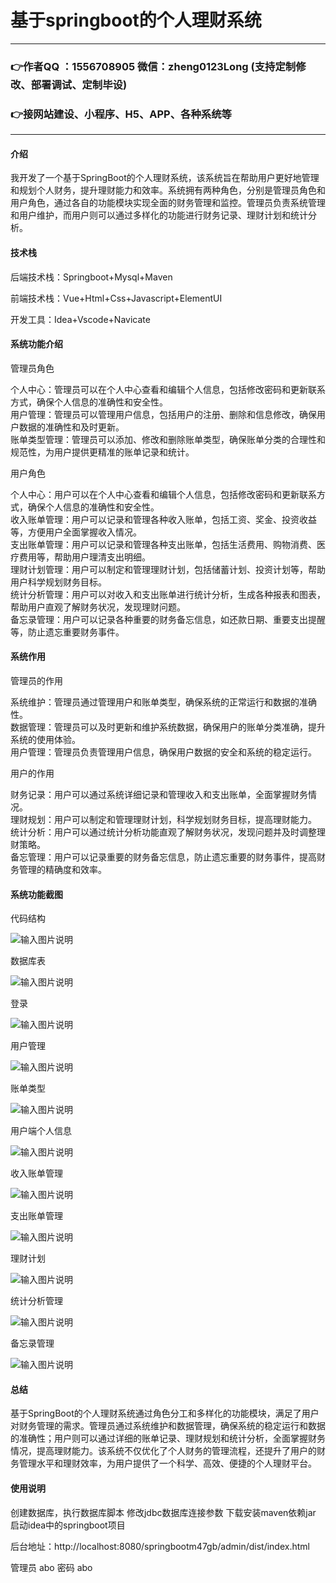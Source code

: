 # 基于springboot的个人理财系统

---
### 👉作者QQ ：1556708905 微信：zheng0123Long (支持定制修改、部署调试、定制毕设)

### 👉接网站建设、小程序、H5、APP、各种系统等

---

#### 介绍

我开发了一个基于SpringBoot的个人理财系统，该系统旨在帮助用户更好地管理和规划个人财务，提升理财能力和效率。系统拥有两种角色，分别是管理员角色和用户角色，通过各自的功能模块实现全面的财务管理和监控。管理员负责系统管理和用户维护，而用户则可以通过多样化的功能进行财务记录、理财计划和统计分析。

#### 技术栈

后端技术栈：Springboot+Mysql+Maven

前端技术栈：Vue+Html+Css+Javascript+ElementUI

开发工具：Idea+Vscode+Navicate

#### 系统功能介绍

管理员角色  

个人中心：管理员可以在个人中心查看和编辑个人信息，包括修改密码和更新联系方式，确保个人信息的准确性和安全性。  
用户管理：管理员可以管理用户信息，包括用户的注册、删除和信息修改，确保用户数据的准确性和及时更新。  
账单类型管理：管理员可以添加、修改和删除账单类型，确保账单分类的合理性和规范性，为用户提供更精准的账单记录和统计。  

用户角色

个人中心：用户可以在个人中心查看和编辑个人信息，包括修改密码和更新联系方式，确保个人信息的准确性和安全性。  
收入账单管理：用户可以记录和管理各种收入账单，包括工资、奖金、投资收益等，方便用户全面掌握收入情况。  
支出账单管理：用户可以记录和管理各种支出账单，包括生活费用、购物消费、医疗费用等，帮助用户理清支出明细。  
理财计划管理：用户可以制定和管理理财计划，包括储蓄计划、投资计划等，帮助用户科学规划财务目标。  
统计分析管理：用户可以对收入和支出账单进行统计分析，生成各种报表和图表，帮助用户直观了解财务状况，发现理财问题。  
备忘录管理：用户可以记录各种重要的财务备忘信息，如还款日期、重要支出提醒等，防止遗忘重要财务事件。  

#### 系统作用

管理员的作用  

系统维护：管理员通过管理用户和账单类型，确保系统的正常运行和数据的准确性。  
数据管理：管理员可以及时更新和维护系统数据，确保用户的账单分类准确，提升系统的使用体验。  
用户管理：管理员负责管理用户信息，确保用户数据的安全和系统的稳定运行。  

用户的作用

财务记录：用户可以通过系统详细记录和管理收入和支出账单，全面掌握财务情况。  
理财规划：用户可以制定和管理理财计划，科学规划财务目标，提高理财能力。  
统计分析：用户可以通过统计分析功能直观了解财务状况，发现问题并及时调整理财策略。  
备忘管理：用户可以记录重要的财务备忘信息，防止遗忘重要的财务事件，提高财务管理的精确度和效率。  

#### 系统功能截图

代码结构

![输入图片说明](images/92ec207d5ab2ea3e7938790b73e007c.png)

数据库表

![输入图片说明](images/10529c58e8e2b78eee12ff4b695098a.png)

登录

![输入图片说明](images/9a34f6c0a6189c8e8ca1c1d35771e6b.png)

用户管理

![输入图片说明](images/a0dac8ba647d98bbcb8ba1048a6fe46.png)

账单类型

![输入图片说明](images/788b90833f42728448c8f0606b7e199.png)

用户端个人信息

![输入图片说明](images/a1c1d1d4964cff21a5cebc77ad96080.png)

收入账单管理

![输入图片说明](images/96ebb08fd0bb61d1bebc75ffc194c71.png)

支出账单管理

![输入图片说明](images/d9320b82e1d1245bb01a42341ad46e7.png)

理财计划

![输入图片说明](images/0d5cbea7ec806e75fe46ba229abc541.png)

统计分析管理

![输入图片说明](images/aa7a6a5605a5a6804842c4a57c68f36.png)

备忘录管理

![输入图片说明](images/33b546ffcba65631e50fa5e6d62ced0.png)

#### 总结

基于SpringBoot的个人理财系统通过角色分工和多样化的功能模块，满足了用户对财务管理的需求。管理员通过系统维护和数据管理，确保系统的稳定运行和数据的准确性；用户则可以通过详细的账单记录、理财规划和统计分析，全面掌握财务情况，提高理财能力。该系统不仅优化了个人财务的管理流程，还提升了用户的财务管理水平和理财效率，为用户提供了一个科学、高效、便捷的个人理财平台。

#### 使用说明

创建数据库，执行数据库脚本 修改jdbc数据库连接参数 下载安装maven依赖jar 启动idea中的springboot项目

后台地址：http://localhost:8080/springbootm47gb/admin/dist/index.html

管理员  abo 密码 abo




